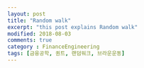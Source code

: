 ```yaml
---
layout: post
title: "Random walk"
excerpt: "this post explains Random walk"
modified: 2018-08-03
comments: true
category : FinanceEngineering
tags: [금융공학, 퀀트, 랜덤워크, 브라운운동]
---
```


